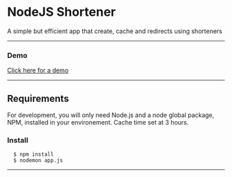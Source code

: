 # NodeJS Shortener

A simple but efficient app that create, cache and redirects using shorteners

---
### Demo
[Click here for a demo](https://node-js-shortener.vercel.app)


---
## Requirements

For development, you will only need Node.js and a node global package, NPM, installed in your environement.
Cache time set at 3 hours.



###
### Install

      $ npm install
      $ nodemon app.js

---


